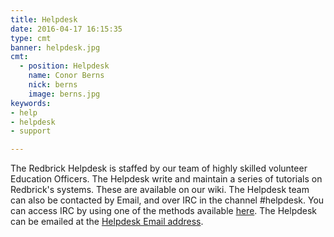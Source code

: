```yaml
---
title: Helpdesk
date: 2016-04-17 16:15:35
type: cmt
banner: helpdesk.jpg
cmt:
  - position: Helpdesk
    name: Conor Berns
    nick: berns
    image: berns.jpg
keywords:
- help
- helpdesk
- support

---
```


The Redbrick Helpdesk is staffed by our team of highly skilled volunteer Education Officers.
The Helpdesk write and maintain a series of tutorials on Redbrick's systems. These are available on our wiki.
The Helpdesk team can also be contacted by Email, and over IRC in the channel #helpdesk. You can access IRC by using one of the methods available [here](https://redbrick.dcu.ie/help/tutorials/IntroToRedbrick/).
The Helpdesk can be emailed at the [Helpdesk Email address](mailto:helpdesk@redbrick.dcu.ie).

